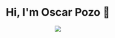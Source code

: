 <div align="center">
<h1 align="center">Hi, I'm Oscar Pozo 👋</h1>
  <img src="https://i.imgur.com/MterVAL.png">
</div>


<!--
**OspofeDeveloper/OspofeDeveloper** is a ✨ _special_ ✨ repository because its `README.md` (this file) appears on your GitHub profile.



Here are some ideas to get you started:

- 🔭 I’m currently working on ...
- 🌱 I’m currently learning ...
- 👯 I’m looking to collaborate on ...
- 🤔 I’m looking for help with ...
- 💬 Ask me about ...
- 📫 How to reach me: ...
- 😄 Pronouns: ...
- ⚡ Fun fact: ...
-->
